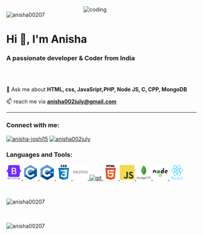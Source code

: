 

<img align ="right" alt="coding" width=" 300" src="https://www.google.com/search?q=coding+gifs+github&tbm=isch&ved=2ahUKEwjbk-7arLWGAxUmTWwGHXnbCGMQ2-cCegQIABAA&oq=coding+gifs+github&gs_lp=EgNpbWciEmNvZGluZyBnaWZzIGdpdGh1YkivHlCRAljJHHAAeACQAQCYAZ0CoAG3FKoBBTAuOS40uAEDyAEA-AEBigILZ3dzLXdpei1pbWfCAgQQIxgnwgIIEAAYgAQYsQPCAg0QABiABBixAxhDGIoFwgILEAAYgAQYsQMYgwHCAgUQABiABMICChAAGIAEGEMYigXCAgYQABgFGB7CAgQQABgeiAYB&sclient=img&ei=Z21YZpvECqaaseMP-bajmAY&bih=754&biw=1517&prmd=ivnsbmtz&rlz=1C1GCEJ_enIN1045IN1045#imgrc=LOhuNzG-b0sdKM">

<p align="left"> <img src="https://komarev.com/ghpvc/?username=anisha00207&label=Profile%20views&color=0e75b6&style=flat" alt="anisha00207" /> </p>


<h1 align="left">Hi 👋, I'm Anisha</h1>
<h3 align="left"> A passionate  developer &  Coder from India</h3>
<br>
<br>

 💬 Ask me about **HTML, css, JavaSript,PHP, Node JS, C, CPP, MongoDB**

 📫 reach me via **anisha002july@gmail.com**
 <hr>
 

<h3 align="left">Connect with me:</h3>
<p align="left">
<a href="https://linkedin.com/in/anisha-joshi15" target="blank"><img align="center" src="https://raw.githubusercontent.com/rahuldkjain/github-profile-readme-generator/master/src/images/icons/Social/linked-in-alt.svg" alt="anisha-joshi15" height="30" width="40" /></a>
<a href="https://auth.geeksforgeeks.org/user/anisha002july" target="blank"><img align="center" src="https://raw.githubusercontent.com/rahuldkjain/github-profile-readme-generator/master/src/images/icons/Social/geeks-for-geeks.svg" alt="anisha002july" height="30" width="40" /></a>
</p>

<h3 align="left">Languages and Tools:</h3>
<p align="left"> <a href="https://getbootstrap.com" target="_blank" rel="noreferrer"> <img src="https://raw.githubusercontent.com/devicons/devicon/master/icons/bootstrap/bootstrap-plain-wordmark.svg" alt="bootstrap" width="40" height="40"/> </a> <a href="https://www.cprogramming.com/" target="_blank" rel="noreferrer"> <img src="https://raw.githubusercontent.com/devicons/devicon/master/icons/c/c-original.svg" alt="c" width="40" height="40"/> </a> <a href="https://www.w3schools.com/cpp/" target="_blank" rel="noreferrer"> <img src="https://raw.githubusercontent.com/devicons/devicon/master/icons/cplusplus/cplusplus-original.svg" alt="cplusplus" width="40" height="40"/> </a> <a href="https://www.w3schools.com/css/" target="_blank" rel="noreferrer"> <img src="https://raw.githubusercontent.com/devicons/devicon/master/icons/css3/css3-original-wordmark.svg" alt="css3" width="40" height="40"/> </a> <a href="https://expressjs.com" target="_blank" rel="noreferrer"> <img src="https://raw.githubusercontent.com/devicons/devicon/master/icons/express/express-original-wordmark.svg" alt="express" width="40" height="40"/> </a> <a href="https://git-scm.com/" target="_blank" rel="noreferrer"> <img src="https://www.vectorlogo.zone/logos/git-scm/git-scm-icon.svg" alt="git" width="40" height="40"/> </a> <a href="https://www.w3.org/html/" target="_blank" rel="noreferrer"> <img src="https://raw.githubusercontent.com/devicons/devicon/master/icons/html5/html5-original-wordmark.svg" alt="html5" width="40" height="40"/> </a> <a href="https://developer.mozilla.org/en-US/docs/Web/JavaScript" target="_blank" rel="noreferrer"> <img src="https://raw.githubusercontent.com/devicons/devicon/master/icons/javascript/javascript-original.svg" alt="javascript" width="40" height="40"/> </a> <a href="https://www.mongodb.com/" target="_blank" rel="noreferrer"> <img src="https://raw.githubusercontent.com/devicons/devicon/master/icons/mongodb/mongodb-original-wordmark.svg" alt="mongodb" width="40" height="40"/> </a> <a href="https://nodejs.org" target="_blank" rel="noreferrer"> 
  <img src="https://raw.githubusercontent.com/devicons/devicon/master/icons/nodejs/nodejs-original-wordmark.svg" alt="nodejs" width="40" height="40"/> </a> <a href="https://reactjs.org/" target="_blank" rel="noreferrer"> <img src="https://raw.githubusercontent.com/devicons/devicon/master/icons/react/react-original-wordmark.svg" alt="react" width="40" height="40"/> </a> </p>
<br>
<p><img align="center" src="https://github-readme-stats.vercel.app/api/top-langs?username=anisha00207&show_icons=true&locale=en&layout=compact" alt="anisha00207" /></p>
<br>

<p><img align="center" src="https://github-readme-streak-stats.herokuapp.com/?user=anisha00207&" alt="anisha00207" /></p>
